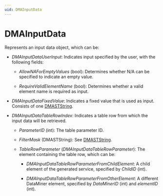 ```yaml
---
uid: DMAInputData
---
```


# DMAInputData

Represents an input data object, which can be:

- *DMAInputDataUserInput*: Indicates input specified by the user, with the following fields:

  - *AllowNAForEmptyValues* (bool): Determines whether N/A can be specified to indicate an empty value.

  - *RequireValidElementName* (bool): Determines whether a valid element name is required as input.

- *DMAInputDataFixedValue*: Indicates a fixed value that is used as input. Consists of one [DMASTString](xref:DMASTString).

- *DMAInputDataTableRowIndex*: Indicates a table row from which the input data will be retrieved.

  - *ParameterID* (int): The table parameter ID.

  - *FilterMask* (DMASTString): See [DMASTString](xref:DMASTString).

  - *TableRowParameter* (*DMAInputDataTableRowParameter*): The element containing the table row, which can be:

    - *DMAInputDataTableRowParameterFrom­ChildElement*: A child element of the generated service, specified by *ChildID* (int).

    - *DMAInputDataTableRowParameterFrom­OtherElement*: A different DataMiner element, specified by *DataMinerID* (int) and *elementID* (int).

